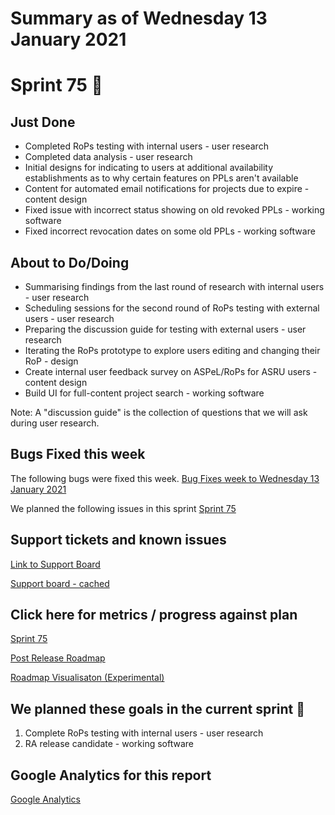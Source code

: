 # Summary as of Wednesday 13 January 2021 

# Sprint 75 &#129435;

## Just Done
* Completed RoPs testing with internal users - user research 
* Completed data analysis - user research
* Initial designs for indicating to users at additional availability establishments as to why certain features on PPLs aren't available
* Content for automated email notifications for projects due to expire - content design 
* Fixed issue with incorrect status showing on old revoked PPLs - working software
* Fixed incorrect revocation dates on some old PPLs - working software

## About to Do/Doing
* Summarising findings from the last round of research with internal users - user research
* Scheduling sessions for the second round of RoPs testing with external users - user research
* Preparing the discussion guide for testing with external users - user research 
* Iterating the RoPs prototype to explore users editing and changing their RoP - design
* Create internal user feedback survey on ASPeL/RoPs for ASRU users - content design
* Build UI for full-content project search - working software

Note: A "discussion guide" is the collection of questions that we will ask during user research.

## Bugs Fixed this week
The following bugs were fixed this week.
[Bug Fixes week to Wednesday 13 January 2021](graphs/bugs13012021.png)

We planned the following issues in this sprint 
[Sprint 75](graphs/sprint13012021.png)

## Support tickets and known issues
[Link to Support Board](https://collaboration.homeoffice.gov.uk/jira/secure/RapidBoard.jspa?rapidView=1717&selectedIssue=ASSB-253)

[Support board - cached](graphs/supportBoard13012021.png)

## Click here for metrics / progress against plan
[Sprint 75](graphs/progress13012021.png)

[Post Release Roadmap](graphs/roadmap13012021.png)

[Roadmap Visualisaton (Experimental) ](roadmapVisualisation13012021.md)

## We planned these goals in the current sprint &#129435;
1. Complete RoPs testing with internal users - user research
2. RA release candidate - working software

## Google Analytics for this report
[Google Analytics](graphs/GA13012021.png)
